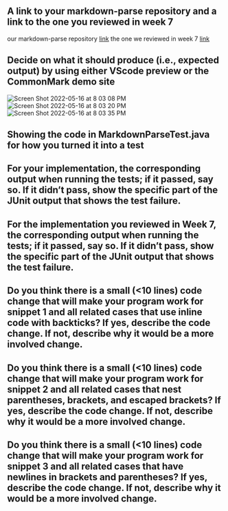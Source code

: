 ## A link to your markdown-parse repository and a link to the one you reviewed in week 7

our markdown-parse repository [link](https://github.com/szreik/markdown-parser)
the one we reviewed in week 7 [link](https://github.com/zayverrulez/markdown-parser)

## Decide on what it should produce (i.e., expected output) by using either VScode preview or the CommonMark demo site
![Screen Shot 2022-05-16 at 8 03 08 PM](https://user-images.githubusercontent.com/103228431/168719852-10f7b8a4-195c-4720-ae72-73ac6b5de602.png)
![Screen Shot 2022-05-16 at 8 03 20 PM](https://user-images.githubusercontent.com/103228431/168719844-22baa4f9-926f-4ed6-b1c4-ed080b84e132.png)
![Screen Shot 2022-05-16 at 8 03 35 PM](https://user-images.githubusercontent.com/103228431/168719849-d4f5d029-e1ce-4a17-8a0f-f7a0de243e11.png)

## Showing the code in MarkdownParseTest.java for how you turned it into a test

## For your implementation, the corresponding output when running the tests; if it passed, say so. If it didn’t pass, show the specific part of the JUnit output that shows the test failure.


## For the implementation you reviewed in Week 7, the corresponding output when running the tests; if it passed, say so. If it didn’t pass, show the specific part of the JUnit output that shows the test failure.

## Do you think there is a small (<10 lines) code change that will make your program work for snippet 1 and all related cases that use inline code with backticks? If yes, describe the code change. If not, describe why it would be a more involved change.

## Do you think there is a small (<10 lines) code change that will make your program work for snippet 2 and all related cases that nest parentheses, brackets, and escaped brackets? If yes, describe the code change. If not, describe why it would be a more involved change.

## Do you think there is a small (<10 lines) code change that will make your program work for snippet 3 and all related cases that have newlines in brackets and parentheses? If yes, describe the code change. If not, describe why it would be a more involved change.
